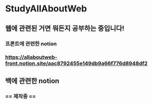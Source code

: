 # StudyAllAboutWeb

## 웹에 관련된 거면 뭐든지 공부하는 중입니다!

### 프론트에 관련한 notion

### https://allaboutweb-front.notion.site/aac8792455e149db9a66f776d8948df2

## 백에 관련한 notion 

### == 제작중 ==

